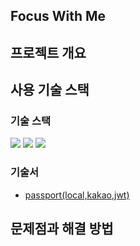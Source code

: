 ## Focus With Me

## 프로젝트 개요

## 사용 기술 스택

### 기술 스택

<img src="https://img.shields.io/badge/passport-0.5.0-34E27A?style=for-the-badge&logo=Passport&logoColor=white">

<img src="https://img.shields.io/badge/Swagger-4.1.6-85EA2D?style=for-the-badge&logo=Swagger&logoColor=green">

<img src="https://img.shields.io/badge/MySQL-2.3.2-4479A1?style=for-the-badge&logo=MySQL&logoColor=white">

### 기술서

- [passport(local,kakao,jwt)](./doc/passport.md)

## 문제점과 해결 방법
